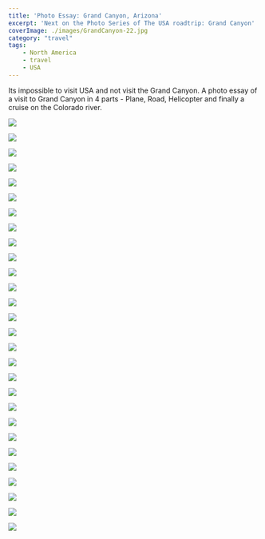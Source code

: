 ```yaml
---
title: 'Photo Essay: Grand Canyon, Arizona'
excerpt: 'Next on the Photo Series of The USA roadtrip: Grand Canyon'
coverImage: ./images/GrandCanyon-22.jpg
category: "travel"
tags:
    - North America
    - travel
    - USA
---
```


Its impossible to visit USA and not visit the Grand Canyon. A photo essay of a visit to Grand Canyon in 4 parts - Plane, Road, Helicopter and finally a cruise on the Colorado river.

![](./images/GrandCanyon-1.jpg)

![](./images/GrandCanyon-2.jpg)

![](./images/GrandCanyon-3.jpg)

![](./images/GrandCanyon-4.jpg)

![](./images/GrandCanyon-5.jpg)

![](./images/GrandCanyon-6.jpg)

![](./images/GrandCanyon-7.jpg)

![](./images/GrandCanyon-8.jpg)

![](./images/GrandCanyon-9.jpg)

![](./images/GrandCanyon-10.jpg)

![](./images/GrandCanyon-11.jpg)

![](./images/GrandCanyon-12.jpg)

![](./images/GrandCanyon-13.jpg)

![](./images/GrandCanyon-14.jpg)

![](./images/GrandCanyon-15.jpg)

![](./images/GrandCanyon-17.jpg)

![](./images/GrandCanyon-18.jpg)

![](./images/GrandCanyon-19.jpg)

![](./images/GrandCanyon-20.jpg)

![](./images/GrandCanyon-21.jpg)

![](./images/GrandCanyon-22.jpg)

![](./images/GrandCanyon-23.jpg)

![](./images/GrandCanyon-24.jpg)

![](./images/GrandCanyon-25.jpg)

![](./images/GrandCanyon-27.jpg)

![](./images/GrandCanyon-28.jpg)

![](./images/GrandCanyon-29.jpg)

![](./images/GrandCanyon-30.jpg)
